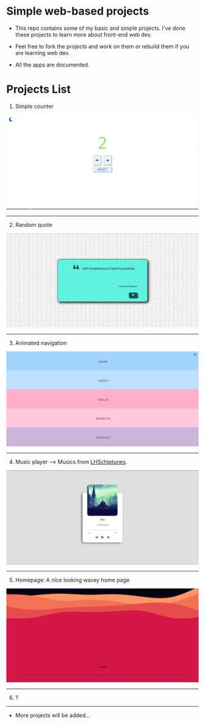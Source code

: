 # Simple web-based projects

+ This repo contains some of my basic and simple projects. I've done these projects to learn more about front-end web dev.

+ Feel free to fork the projects and work on them or rebuild them if you are learning web dev.

+ All the apps are documented.


# Projects List

1. Simple counter

![simple-counter](https://github.com/karo-yousefi/Web-Dev-Projects/blob/main/media/Simple-Counter.png)

---

2. Random quote

![random-qupte](https://github.com/karo-yousefi/Web-Dev-Projects/blob/main/media/Random-Quote.png) 

---

3. Animated navigation

![animnated-navigation](https://github.com/karo-yousefi/Web-Dev-Projects/blob/main/media/Animated-Navigation.png)

---

4. Music player --> Musics from [LHSchiptunes](https://www.youtube.com/@LHSchiptunes).

![music-player](https://github.com/karo-yousefi/Web-Dev-Projects/blob/main/media/Music-Player.png) 

---

5. Homepage: A nice looking wavey home page

![homepage1](https://github.com/karo-yousefi/Web-Dev-Projects/blob/main/media/homepage1.png) 

---

6. ?

---

+ More projects will be added...
